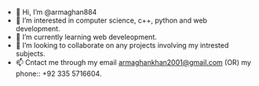- 👋 Hi, I’m @armaghan884
- 👀 I’m interested in computer science, c++, python and web development.
- 🌱 I’m currently learning web develeopment.
- 💞️ I’m looking to collaborate on any projects involving my intrested subjects.
- 📫 Cntact me through my email armaghankhan2001@gmail.com (OR) my phone:: +92 335 5716604.


